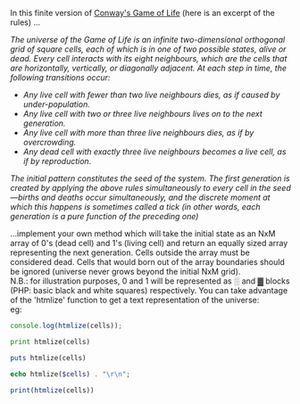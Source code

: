 <p>In this finite version of <a href="http://en.wikipedia.org/wiki/Conway's_Game_of_Life">Conway's Game of Life</a>  (here is an excerpt of the rules) ... </p>
<p>
<i>
The universe of the Game of Life is an infinite two-dimensional orthogonal grid of square cells, each of which is in one of two possible states, alive or dead. 
Every cell interacts with its eight neighbours, which are the cells that are horizontally, vertically, or diagonally adjacent. At each step in time, the following transitions occur:
<ul>
<li>Any live cell with fewer than two live neighbours dies, as if caused by under-population.</li>
<li>Any live cell with two or three live neighbours lives on to the next generation.</li>
<li>Any live cell with more than three live neighbours dies, as if by overcrowding.</li>
<li>Any dead cell with exactly three live neighbours becomes a live cell, as if by reproduction.</li>
</ul>
The initial pattern constitutes the seed of the system. The first generation is created by applying the above rules simultaneously to every cell in the seed—births and deaths occur simultaneously, and the discrete moment at which this happens is sometimes called a tick (in other words, each generation is a pure function of the preceding one)
</i>
</p>
...implement your own method which will take the initial state as an NxM array of 0's (dead cell) and 1's (living cell) and return an equally sized array representing the next generation. Cells outside the array must be considered dead.
Cells that would born out of the array boundaries should be ignored (universe never grows beyond the initial NxM grid).<br/> N.B.: for illustration purposes, 0 and 1 will be represented as ░ and ▓ blocks (PHP: basic black and white squares) respectively. You can take advantage of the 'htmlize' function to get a text representation of the universe:<br/>eg:

```javascript
console.log(htmlize(cells));
```

```python
print htmlize(cells)
```

```ruby
puts htmlize(cells)
```

```php
echo htmlize($cells) . "\r\n";
```

```julia
print(htmlize(cells))
```
